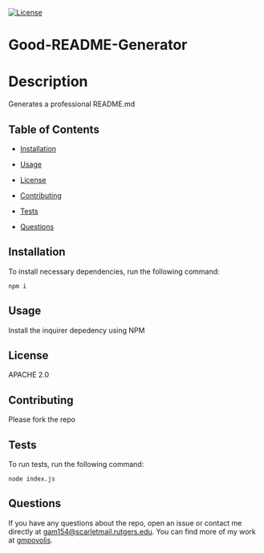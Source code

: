[![License](https://img.shields.io/badge/License-Apache%202.0-blue.svg)](https://opensource.org/licenses/Apache-2.0)
# Good-README-Generator

  # Description

  Generates a professional README.md

  ## Table of Contents

  * [Installation](#installation)

  * [Usage](#usage)

  * [License](#license)

  * [Contributing](#contributing)

  * [Tests](#tests)

  * [Questions](#questions)

  ## Installation

  To install necessary dependencies, run the following command:

  ```
  npm i
  ```

  ## Usage

  Install the inquirer depedency using NPM

  ## License

  APACHE 2.0
  
  ## Contributing

  Please fork the repo

  ## Tests

  To run tests, run the following command:

  ```
  node index.js
  ```

  ## Questions

  If you have any questions about the repo, open an issue or contact me directly at gam154@scarletmail.rutgers.edu. You can find more of my work at [gmpovolis](https://github.com/gmpovolis/).